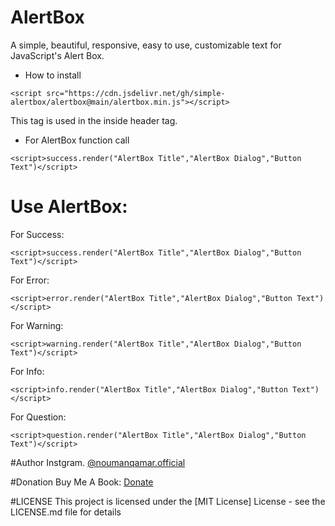 # AlertBox
A simple, beautiful, responsive, easy to use, customizable text for JavaScript's Alert Box.
* How to install

```
<script src="https://cdn.jsdelivr.net/gh/simple-alertbox/alertbox@main/alertbox.min.js"></script>
```
This tag is used in the inside header tag.

* For AlertBox function call

```
<script>success.render("AlertBox Title","AlertBox Dialog","Button Text")</script>
```
# Use AlertBox:
  For Success: 
  ```
  <script>success.render("AlertBox Title","AlertBox Dialog","Button Text")</script>
  ```
  For Error:
  ```
  <script>error.render("AlertBox Title","AlertBox Dialog","Button Text")</script>
  ```
  For Warning:
  ```
  <script>warning.render("AlertBox Title","AlertBox Dialog","Button Text")</script>
  ```
  For Info:
  ```
  <script>info.render("AlertBox Title","AlertBox Dialog","Button Text")</script>
  ```
  For Question:
  ```
  <script>question.render("AlertBox Title","AlertBox Dialog","Button Text")</script>
  ```
  
 
 #Author
 Instgram. [@noumanqamar.official](https://www.instagram.com/noumanqamar.official/)
 
 #Donation
 Buy Me A Book: [Donate](https://www.buymeacoffee.com/antech)
 
 #LICENSE
 This project is licensed under the [MIT License] License - see the LICENSE.md file for details
